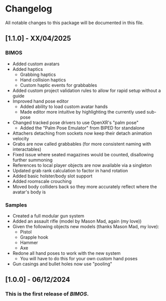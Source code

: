 # Changelog
All notable changes to this package will be documented in this file.

## [1.1.0] - XX/04/2025

### BIMOS
- Added custom avatars
- Added haptics
  - Grabbing haptics
  - Hand collision haptics
  - Custom haptic events for grabbables
- Added custom project validation rules to allow for rapid setup without a guide
- Improved hand pose editor
  - Added ability to load custom avatar hands
  - Made editor more intuitive by highlighting the currently used sub-pose
- Changed tracked pose drivers to use OpenXR's "palm pose"
  - Added the "Palm Pose Emulator" from BIPED for standalone
- Attachers detaching from sockets now keep their detach animation velocity
- Grabs are now called grabbables (for more consistent naming with interactables)
- Fixed issue where seated magazines would be counted, disallowing further summoning
- References to local player objects are now available via a singleton
- Updated grab rank calculation to factor in hand rotation
- Added basic holster/body slot support
- Added roomscale crouching
- Moved body colliders back so they more accurately reflect where the avatar's body is

### Samples
- Created a full modular gun system
- Added an assault rifle (model by Mason Mad, again (my love))
- Given the following objects new models (thanks Mason Mad, my love):
  - Pistol
  - Grapple hook
  - Hammer
  - Axe
- Redone all hand poses to work with the new system
  - You will have to do this for your own custom hand poses
- Gun casings and bullet holes now use "pooling"

## [1.0.0] - 06/12/2024

### This is the first release of *BIMOS*.
